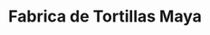 ---
title: "Fabrica de Tortillas Maya"
url: /ciudad-de-panama/fabrica-de-tortillas-maya/
shop: general
---